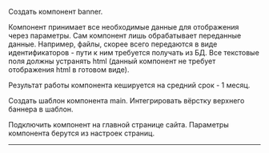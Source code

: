 Создать компонент banner.

Компонент принимает все необходимые данные для отображения через параметры. Сам компонент лишь обрабатывает переданные данные. Например, файлы, скорее всего передаются в виде идентификаторов - пути к ним требуется получать из БД. Все текстовые поля должны устранять html (данный компонент не требует отображения html в готовом виде).

Результат работы компонента кешируется на средний срок - 1 месяц.

Создать шаблон компонента main. Интегрировать вёрстку верхнего баннера в шаблон.

Подключить компонент на главной странице сайта. Параметры компонента берутся из настроек страниц.


--------------------------------------------------------------------------------------------------------------------------------------------

